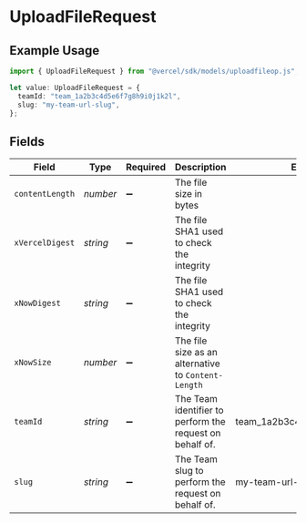 # UploadFileRequest

## Example Usage

```typescript
import { UploadFileRequest } from "@vercel/sdk/models/uploadfileop.js";

let value: UploadFileRequest = {
  teamId: "team_1a2b3c4d5e6f7g8h9i0j1k2l",
  slug: "my-team-url-slug",
};
```

## Fields

| Field                                                    | Type                                                     | Required                                                 | Description                                              | Example                                                  |
| -------------------------------------------------------- | -------------------------------------------------------- | -------------------------------------------------------- | -------------------------------------------------------- | -------------------------------------------------------- |
| `contentLength`                                          | *number*                                                 | :heavy_minus_sign:                                       | The file size in bytes                                   |                                                          |
| `xVercelDigest`                                          | *string*                                                 | :heavy_minus_sign:                                       | The file SHA1 used to check the integrity                |                                                          |
| `xNowDigest`                                             | *string*                                                 | :heavy_minus_sign:                                       | The file SHA1 used to check the integrity                |                                                          |
| `xNowSize`                                               | *number*                                                 | :heavy_minus_sign:                                       | The file size as an alternative to `Content-Length`      |                                                          |
| `teamId`                                                 | *string*                                                 | :heavy_minus_sign:                                       | The Team identifier to perform the request on behalf of. | team_1a2b3c4d5e6f7g8h9i0j1k2l                            |
| `slug`                                                   | *string*                                                 | :heavy_minus_sign:                                       | The Team slug to perform the request on behalf of.       | my-team-url-slug                                         |
